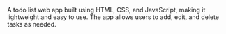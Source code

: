 A todo list web app built using HTML, CSS, and JavaScript, making it lightweight and easy to use.
The app allows users to add, edit, and delete tasks as needed.

